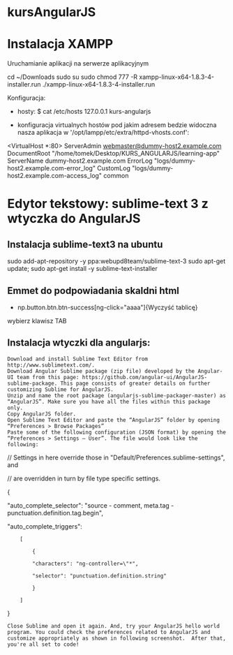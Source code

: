 # kursAngularJS


# Instalacja XAMPP

Uruchamianie aplikacji na serwerze aplikacyjnym

cd ~/Downloads
sudo su
sudo chmod 777 -R xampp-linux-x64-1.8.3-4-installer.run
./xampp-linux-x64-1.8.3-4-installer.run

Konfiguracja:

 - hosty:
$ cat /etc/hosts
127.0.0.1	kurs-angularjs

 - konfiguracja virtualnych hostów pod jakim adresem bedzie widoczna nasza aplikacja w '/opt/lampp/etc/extra/httpd-vhosts.conf':

<VirtualHost *:80>
    ServerAdmin webmaster@dummy-host2.example.com
    DocumentRoot "/home/tomek/Desktop/KURS_ANGULARJS/learning-app"
    ServerName dummy-host2.example.com
    ErrorLog "logs/dummy-host2.example.com-error_log"
    CustomLog "logs/dummy-host2.example.com-access_log" common
</VirtualHost>



# Edytor tekstowy: sublime-text 3 z wtyczka do AngularJS

## Instalacja sublime-text3 na ubuntu

sudo add-apt-repository -y ppa:webupd8team/sublime-text-3
sudo apt-get update; sudo apt-get install -y sublime-text-installer

## Emmet do podpowiadania skaldni html
- np.button.btn.btn-success[ng-click="aaaa"]{Wyczyść tablicę}

wybierz klawisz TAB

## Instalacja wtyczki dla angularjs:

    Download and install Sublime Text Editor from http://www.sublimetext.com/.
    Download Angular Sublime package (zip file) developed by the Angular-UI team from this page: https://github.com/angular-ui/AngularJS-sublime-package. This page consists of greater details on further customizing Sublime for AngularJS.
    Unzip and name the root package (angularjs-sublime-packager-master) as “AngularJS”. Make sure you have all the files within this package only.
    Copy AngularJS folder.
    Open Sublime Text Editor and paste the “AngularJS” folder by opening “Preferences > Browse Packages”
    Paste some of the following configuration (JSON format) by opening the “Preferences > Settings – User”. The file would look like the following:
// Settings in here override those in "Default/Preferences.sublime-settings", and

// are overridden in turn by file type specific settings.

{

"auto_complete_selector": "source - comment, meta.tag - punctuation.definition.tag.begin",

"auto_complete_triggers":

        [

            {

            "characters": "ng-controller=\"*",

            "selector": "punctuation.definition.string"

            }

        ]

}

    Close Sublime and open it again. And, try your AngularJS hello world program. You could check the preferences related to AngularJS and customize appropriately as shown in following screenshot.  After that, you're all set to code!
